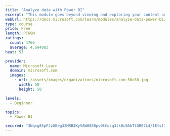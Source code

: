 ```yaml
---
title: "Analyze data with Power BI"
excerpt: "This module goes beyond viewing and exploring your content and explains how to interact with it by working with reports and dashboards to uncover and share new business insights."
webUrl: https://docs.microsoft.com/learn/modules/analyze-data-power-bi/
type: course
price: Free
length: PT60M
ratings:
  count: 4766
  average: 4.694083
heat: 53

provider:
  name: Microsoft Learn
  domain: microsoft.com
  images:
    - url: /assets/images/organizations/microsoft.com-50x50.jpg
      width: 50
      height: 50

levels:
  - Beginner

topics:
  - Power BI

secured: "3Nqxg85pPJzGBeg3ZMRBJKyVAWH8E8pv0tCqsq3lk0c9AhTtGR07L4/1Etsf3oGphHFYpWfWqk7QpaoiEPrG/rnX49P8tFBFN+Gz2cQR8mM2Hw6TYp5rtIHiHoc3Tj7LOK5/vIzF6Lz1T90rQZQIjsjL1HKLn79sQr+oW2b04NfsXjnm7QxrGVM3Z3Z+bPUtV4HJof18FeFQpk08Ebiq07xJ057ZCYGEfB8b1pF/n0viEF4sM/WkdKn8UR/cQa1nKzqwIx+jK5hsm0DMhBiQVwA2rDGH2aQTbcXVpW9+5qNHU8aHXtw1VtS2/HxJ0LUoyGNm56KSwyd5aKCldvUzTB26uVYuL+/JtQ/gqZg4IGisY+XUXDF5OnpAPCVo/oXVrVpSCURDR7FYYOXKl8IoaQ7vINLw9L4nOkIQdG8NAoY=;Qn5wD4gba4kF8DpbGDQ+PQ=="
---
```


